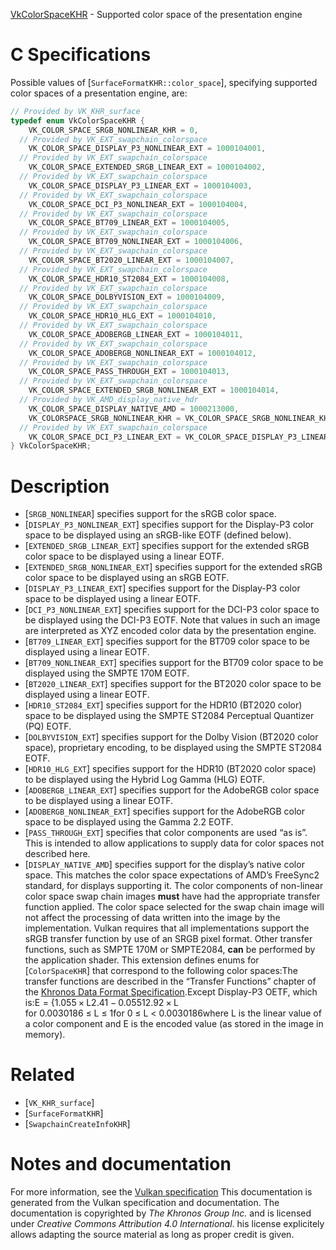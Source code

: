 [VkColorSpaceKHR](https://www.khronos.org/registry/vulkan/specs/1.3-extensions/man/html/VkColorSpaceKHR.html) - Supported color space of the presentation engine

# C Specifications
Possible values of [`SurfaceFormatKHR::color_space`], specifying
supported color spaces of a presentation engine, are:
```c
// Provided by VK_KHR_surface
typedef enum VkColorSpaceKHR {
    VK_COLOR_SPACE_SRGB_NONLINEAR_KHR = 0,
  // Provided by VK_EXT_swapchain_colorspace
    VK_COLOR_SPACE_DISPLAY_P3_NONLINEAR_EXT = 1000104001,
  // Provided by VK_EXT_swapchain_colorspace
    VK_COLOR_SPACE_EXTENDED_SRGB_LINEAR_EXT = 1000104002,
  // Provided by VK_EXT_swapchain_colorspace
    VK_COLOR_SPACE_DISPLAY_P3_LINEAR_EXT = 1000104003,
  // Provided by VK_EXT_swapchain_colorspace
    VK_COLOR_SPACE_DCI_P3_NONLINEAR_EXT = 1000104004,
  // Provided by VK_EXT_swapchain_colorspace
    VK_COLOR_SPACE_BT709_LINEAR_EXT = 1000104005,
  // Provided by VK_EXT_swapchain_colorspace
    VK_COLOR_SPACE_BT709_NONLINEAR_EXT = 1000104006,
  // Provided by VK_EXT_swapchain_colorspace
    VK_COLOR_SPACE_BT2020_LINEAR_EXT = 1000104007,
  // Provided by VK_EXT_swapchain_colorspace
    VK_COLOR_SPACE_HDR10_ST2084_EXT = 1000104008,
  // Provided by VK_EXT_swapchain_colorspace
    VK_COLOR_SPACE_DOLBYVISION_EXT = 1000104009,
  // Provided by VK_EXT_swapchain_colorspace
    VK_COLOR_SPACE_HDR10_HLG_EXT = 1000104010,
  // Provided by VK_EXT_swapchain_colorspace
    VK_COLOR_SPACE_ADOBERGB_LINEAR_EXT = 1000104011,
  // Provided by VK_EXT_swapchain_colorspace
    VK_COLOR_SPACE_ADOBERGB_NONLINEAR_EXT = 1000104012,
  // Provided by VK_EXT_swapchain_colorspace
    VK_COLOR_SPACE_PASS_THROUGH_EXT = 1000104013,
  // Provided by VK_EXT_swapchain_colorspace
    VK_COLOR_SPACE_EXTENDED_SRGB_NONLINEAR_EXT = 1000104014,
  // Provided by VK_AMD_display_native_hdr
    VK_COLOR_SPACE_DISPLAY_NATIVE_AMD = 1000213000,
    VK_COLORSPACE_SRGB_NONLINEAR_KHR = VK_COLOR_SPACE_SRGB_NONLINEAR_KHR,
  // Provided by VK_EXT_swapchain_colorspace
    VK_COLOR_SPACE_DCI_P3_LINEAR_EXT = VK_COLOR_SPACE_DISPLAY_P3_LINEAR_EXT,
} VkColorSpaceKHR;
```

# Description
- [`SRGB_NONLINEAR`] specifies support for the sRGB color space.
- [`DISPLAY_P3_NONLINEAR_EXT`] specifies support for the Display-P3 color space to be displayed using an sRGB-like EOTF (defined below).
- [`EXTENDED_SRGB_LINEAR_EXT`] specifies support for the extended sRGB color space to be displayed using a linear EOTF.
- [`EXTENDED_SRGB_NONLINEAR_EXT`] specifies support for the extended sRGB color space to be displayed using an sRGB EOTF.
- [`DISPLAY_P3_LINEAR_EXT`] specifies support for the Display-P3 color space to be displayed using a linear EOTF.
- [`DCI_P3_NONLINEAR_EXT`] specifies support for the DCI-P3 color space to be displayed using the DCI-P3 EOTF. Note that values in such an image are interpreted as XYZ encoded color data by the presentation engine.
- [`BT709_LINEAR_EXT`] specifies support for the BT709 color space to be displayed using a linear EOTF.
- [`BT709_NONLINEAR_EXT`] specifies support for the BT709 color space to be displayed using the SMPTE 170M EOTF.
- [`BT2020_LINEAR_EXT`] specifies support for the BT2020 color space to be displayed using a linear EOTF.
- [`HDR10_ST2084_EXT`] specifies support for the HDR10 (BT2020 color) space to be displayed using the SMPTE ST2084 Perceptual Quantizer (PQ) EOTF.
- [`DOLBYVISION_EXT`] specifies support for the Dolby Vision (BT2020 color space), proprietary encoding, to be displayed using the SMPTE ST2084 EOTF.
- [`HDR10_HLG_EXT`] specifies support for the HDR10 (BT2020 color space) to be displayed using the Hybrid Log Gamma (HLG) EOTF.
- [`ADOBERGB_LINEAR_EXT`] specifies support for the AdobeRGB color space to be displayed using a linear EOTF.
- [`ADOBERGB_NONLINEAR_EXT`] specifies support for the AdobeRGB color space to be displayed using the Gamma 2.2 EOTF.
- [`PASS_THROUGH_EXT`] specifies that color components are used “as is”. This is intended to allow applications to supply data for color spaces not described here.
- [`DISPLAY_NATIVE_AMD`] specifies support for the display’s native color space. This matches the color space expectations of AMD’s FreeSync2 standard, for displays supporting it.
The color components of non-linear color space swap chain images  **must**  have
had the appropriate transfer function applied.
The color space selected for the swap chain image will not affect the
processing of data written into the image by the implementation.
Vulkan requires that all implementations support the sRGB transfer function
by use of an SRGB pixel format.
Other transfer functions, such as SMPTE 170M or SMPTE2084,  **can**  be performed
by the application shader.
This extension defines enums for [`ColorSpaceKHR`] that correspond to
the following color spaces:The transfer functions are described in the “Transfer Functions” chapter
of the [Khronos Data Format Specification](https://www.khronos.org/registry/vulkan/specs/1.3-extensions/html/vkspec.html#data-format).Except Display-P3 OETF, which is:<span class="katex"><span aria-hidden="true" class="katex-html"><span class="base"><span style="height:3.30003em;vertical-align:-1.400015em;" class="strut"></span><span class="mord"><span class="mtable"><span class="col-align-r"><span class="vlist-t vlist-t2"><span class="vlist-r"><span style="height:1.900015em;" class="vlist"><span style="top:-3.9000150000000002em;"><span class="pstrut" style="height:3.75em;"></span><span class="mord"><span class="mord mathdefault" style="margin-right:0.05764em;">E</span></span></span></span><span class="vlist-s">​</span></span><span class="vlist-r"><span style="height:1.400015em;" class="vlist"><span></span></span></span></span></span><span class="col-align-l"><span class="vlist-t vlist-t2"><span class="vlist-r"><span style="height:1.900015em;" class="vlist"><span style="top:-3.9000150000000002em;"><span style="height:3.75em;" class="pstrut"></span><span class="mord"><span class="mord"></span><span class="mspace" style="margin-right:0.2777777777777778em;"></span><span class="mrel">=</span><span class="mspace" style="margin-right:0.2777777777777778em;"></span><span class="minner"><span class="mopen delimcenter" style="top:0em;"><span class="delimsizing size4">{</span></span><span class="mord"><span class="mtable"><span class="col-align-l"><span class="vlist-t vlist-t2"><span class="vlist-r"><span style="height:1.69em;" class="vlist"><span style="top:-3.69em;"><span class="pstrut" style="height:3.008em;"></span><span class="mord"><span class="mord">1</span><span class="mord">.</span><span class="mord">0</span><span class="mord">5</span><span class="mord">5</span><span class="mspace" style="margin-right:0.2222222222222222em;"></span><span class="mbin">×</span><span class="mspace" style="margin-right:0.2222222222222222em;"></span><span class="mord"><span class="mord mathdefault">L</span><span class="msupsub"><span class="vlist-t"><span class="vlist-r"><span style="height:0.9540200000000001em;" class="vlist"><span style="top:-3.363em;margin-right:0.05em;"><span style="height:3em;" class="pstrut"></span><span class="sizing reset-size6 size3 mtight"><span class="mord mtight"><span class="mord mtight"><span class="mopen nulldelimiter sizing reset-size3 size6"></span><span class="mfrac"><span class="vlist-t vlist-t2"><span class="vlist-r"><span style="height:0.8443142857142858em;" class="vlist"><span style="top:-2.656em;"><span class="pstrut" style="height:3em;"></span><span class="sizing reset-size3 size1 mtight"><span class="mord mtight"><span class="mord mtight">2</span><span class="mord mtight">.</span><span class="mord mtight">4</span></span></span></span><span style="top:-3.2255000000000003em;"><span class="pstrut" style="height:3em;"></span><span class="frac-line mtight" style="border-bottom-width:0.049em;"></span></span><span style="top:-3.384em;"><span class="pstrut" style="height:3em;"></span><span class="sizing reset-size3 size1 mtight"><span class="mord mtight"><span class="mord mtight">1</span></span></span></span></span><span class="vlist-s">​</span></span><span class="vlist-r"><span style="height:0.344em;" class="vlist"><span></span></span></span></span></span><span class="mclose nulldelimiter sizing reset-size3 size6"></span></span></span></span></span></span></span></span></span></span><span style="margin-right:0.2222222222222222em;" class="mspace"></span><span class="mbin">−</span><span class="mspace" style="margin-right:0.2222222222222222em;"></span><span class="mord">0</span><span class="mord">.</span><span class="mord">0</span><span class="mord">5</span><span class="mord">5</span></span></span><span style="top:-2.25em;"><span class="pstrut" style="height:3.008em;"></span><span class="mord"><span class="mord">1</span><span class="mord">2</span><span class="mord">.</span><span class="mord">9</span><span class="mord">2</span><span style="margin-right:0.2222222222222222em;" class="mspace"></span><span class="mbin">×</span><span style="margin-right:0.2222222222222222em;" class="mspace"></span><span class="mord mathdefault">L</span></span></span></span><span class="vlist-s">​</span></span><span class="vlist-r"><span class="vlist" style="height:1.19em;"><span></span></span></span></span></span><span style="width:1em;" class="arraycolsep"></span><span class="col-align-l"><span class="vlist-t vlist-t2"><span class="vlist-r"><span style="height:1.69em;" class="vlist"><span style="top:-3.69em;"><span style="height:3.008em;" class="pstrut"></span><span class="mord"><span class="mord text"><span class="mord">for</span></span><span class="mspace">&nbsp;</span><span class="mord">0</span><span class="mord">.</span><span class="mord">0</span><span class="mord">0</span><span class="mord">3</span><span class="mord">0</span><span class="mord">1</span><span class="mord">8</span><span class="mord">6</span><span class="mspace" style="margin-right:0.2777777777777778em;"></span><span class="mrel">≤</span><span style="margin-right:0.2777777777777778em;" class="mspace"></span><span class="mord mathdefault">L</span><span style="margin-right:0.2777777777777778em;" class="mspace"></span><span class="mrel">≤</span><span class="mspace" style="margin-right:0.2777777777777778em;"></span><span class="mord">1</span></span></span><span style="top:-2.25em;"><span style="height:3.008em;" class="pstrut"></span><span class="mord"><span class="mord text"><span class="mord">for</span></span><span class="mspace">&nbsp;</span><span class="mord">0</span><span style="margin-right:0.2777777777777778em;" class="mspace"></span><span class="mrel">≤</span><span class="mspace" style="margin-right:0.2777777777777778em;"></span><span class="mord mathdefault">L</span><span class="mspace" style="margin-right:0.2777777777777778em;"></span><span class="mrel">&lt;</span><span style="margin-right:0.2777777777777778em;" class="mspace"></span><span class="mord">0</span><span class="mord">.</span><span class="mord">0</span><span class="mord">0</span><span class="mord">3</span><span class="mord">0</span><span class="mord">1</span><span class="mord">8</span><span class="mord">6</span></span></span></span><span class="vlist-s">​</span></span><span class="vlist-r"><span class="vlist" style="height:1.19em;"><span></span></span></span></span></span></span></span><span class="mclose nulldelimiter"></span></span></span></span></span><span class="vlist-s">​</span></span><span class="vlist-r"><span style="height:1.400015em;" class="vlist"><span></span></span></span></span></span></span></span></span></span></span>where L is the linear value of a color component and E is the
encoded value (as stored in the image in memory).

# Related
- [`VK_KHR_surface`]
- [`SurfaceFormatKHR`]
- [`SwapchainCreateInfoKHR`]

# Notes and documentation
For more information, see the [Vulkan specification](https://www.khronos.org/registry/vulkan/specs/1.3-extensions/html/vkspec.html)
This documentation is generated from the Vulkan specification and documentation.
The documentation is copyrighted by *The Khronos Group Inc.* and is licensed under *Creative Commons Attribution 4.0 International*.
his license explicitely allows adapting the source material as long as proper credit is given.
        